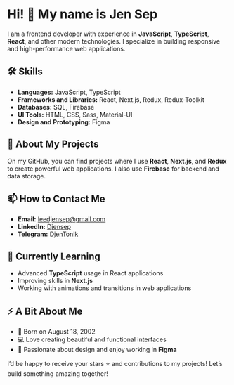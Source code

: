# Hi! 👋 My name is Jen Sep  

I am a frontend developer with experience in **JavaScript**, **TypeScript**, **React**, and other modern technologies. I specialize in building responsive and high-performance web applications.  

## 🛠️ Skills  
- **Languages:** JavaScript, TypeScript  
- **Frameworks and Libraries:** React, Next.js, Redux, Redux-Toolkit  
- **Databases:** SQL, Firebase  
- **UI Tools:** HTML, CSS, Sass, Material-UI  
- **Design and Prototyping:** Figma  

## 🚀 About My Projects  
On my GitHub, you can find projects where I use **React**, **Next.js**, and **Redux** to create powerful web applications. I also use **Firebase** for backend and data storage.  

## 📫 How to Contact Me  
- **Email:** [leedjensep@gmail.com](mailto:leedjensep@gmail.com)  
- **LinkedIn:** [Djensep](https://www.linkedin.com/in/your-profile)  
- **Telegram:** [DjenTonik](https://t.me/DjenTonik)  

## 🌱 Currently Learning  
- Advanced **TypeScript** usage in React applications  
- Improving skills in **Next.js**  
- Working with animations and transitions in web applications  

## ⚡ A Bit About Me  
- 🎂 Born on August 18, 2002  
- 💻 Love creating beautiful and functional interfaces  
- 🎨 Passionate about design and enjoy working in **Figma**  

I’d be happy to receive your stars ⭐ and contributions to my projects! Let’s build something amazing together!  
